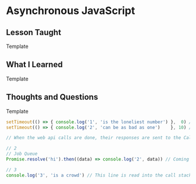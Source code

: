 # Asynchronous JavaScript

## Lesson Taught
Template

## What I Learned
Template

## Thoughts and Questions
Template

```javascript
setTimeout(() => { console.log('1', 'is the loneliest number') },  0) // Sent over to the web api
setTimeout(() => { console.log('2', 'can be as bad as one')    }, 10) // Sent over to the web api

// When the web api calls are done, their responses are sent to the Callback Queue

// 2
// Job Queue
Promise.resolve('hi').then((data) => console.log('2', data)) // Coming back to this

// 3
console.log('3', 'is a crowd') // This line is read into the call stack first, and then executed
```

